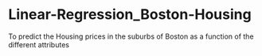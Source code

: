 # Linear-Regression_Boston-Housing
 To predict the Housing prices in the suburbs of Boston as a function of the different attributes 
